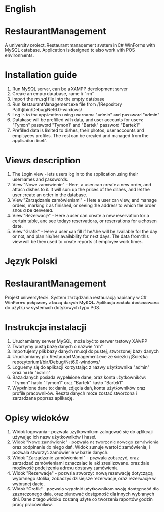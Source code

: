 # English

# RestaurantManagement
 A university project. Restaurant management system in C# WinForms with MySQL database. Application is designed to also work with POS environments.
# Installation guide
 1. Run MySQL server, can be a XAMPP development server
 2. Create an empty database, name it "rm"
 3. import the rm.sql file into the empty database
 4. Run RestaurantManagement.exe file from /[Repository Path]/bin/Debug/Net6.0-windows/
 5. Log in to the application using username "admin" and password "admin"
 6. Database will be prefilled with data, and user accounts for users: "Tymon" password "Tymon1" and "Bartek" password "Bartek1"
 7. Prefilled data is limited to dishes, their photos, user accounts and employees profiles. The rest can be created and managed from the application itself.
# Views description
 1. The Login view - lets users log in to the application using their usernames and passwords.
 2. View "Nowe zamówienie" - Here, a user can create a new order, and attach dishes to it. It will sum up the prices of the dishes, and let the user create an order in the database.
 3. View "Zarządzanie zamówieniami" - Here a user can view, and manage orders, marking it as finished, or seeing the address to which the order should be delivered.
 4. View "Rezerwacje" - Here a user can create a new reservation for a certain table, and see todays reservations, or reservations for a chosen date.
 5. View "Grafik" - Here a user can fill if he/she will be available for the day or not, and plan his/her availability for next days. The data from this view will be then used to create reports of employee work times.

# Język Polski

# RestaurantManagement
 Projekt uniwersytecki. System zarządzania restauracją napisany w C# WinForms połączony z bazą danych MySQL. Aplikacja została dostosowana do użytku w systemach dotykowych typu POS.
# Instrukcja instalacji
 1. Uruchamiamy serwer MySQL, może być to serwer testowy XAMPP
 2. Tworzymy pustą bazę danych o nazwie "rm"
 3. Importujemy plik bazy danych rm.sql do pustej, stworzonej bazy danych
 4. Uruchamiamy plik RestaurantManagement.exe ze ścieżki /[Ścieżka repozytorium]/bin/Debug/Net6.0-windows/
 5. Logujemy się do aplikacji korzystając z nazwy użytkownika "admin" oraz hasła "admin"
 6. Baza danych posiada wypełnione dane, oraz konta użytkowników: "Tymon" hasło "Tymon1" oraz "Bartek" hasło "Bartek1"
 7. Wypełnione dane to: dania, zdjęcia dań, konta użytkowników oraz profile pracowników. Reszta danych może zostać stworzona i zarządzana poprzez aplikację.
# Opisy widoków
 1. Widok logowania - pozwala użytkownikom zalogować się do aplikcaji używając ich nazw użytkowników i haseł.
 2. Widok "Nowe zamówienie" - pozwala na tworzenie nowego zamówienia oraz podpinanie do niego dań. Widok sumuje wartość zamówienia, i pozwala stworzyć zamówienie w bazie danych.
 3. Widok "Zarządzanie zamówieniami" - pozwala zobaczyć, oraz zarządzać zamówieniami oznaczając je jaki zrealizowane, oraz daje możliwość podejrzenia adresu dostawy zamówienia.
 4. Widok "Rezerwacje" - pozwala stworzyć nową rezerwację dotyczącą wybranego stolika, zobaczyć dzisiejsze rezerwacje, oraz rezerwacje w wybranej dacie.
 5. Widok "Grafik" - pozwala wypełnić użytkownikom swoją dostępność dla zaznaczonego dnia, oraz planować dostępność dla innych wybranych dni. Dane z tego widoku zostaną użyte do tworzenia raportów godzin pracy pracowników.
